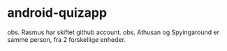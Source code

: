 # android-quizapp

obs. Rasmus har skiftet github account.
obs. Athusan og Spyingaround er samme person, fra 2 forskellige enheder. 
